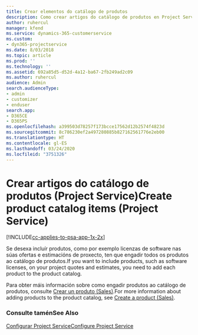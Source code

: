 ```yaml
---
title: Crear elementos do catálogo de produtos
description: Como crear artigos do catálogo de produtos en Project Service
author: ruhercul
manager: kfend
ms.service: dynamics-365-customerservice
ms.custom:
- dyn365-projectservice
ms.date: 8/03/2018
ms.topic: article
ms.prod: ''
ms.technology: ''
ms.assetid: 692a85d5-d52d-4a12-ba67-2fb249ad2c09
ms.author: ruhercul
audience: Admin
search.audienceType:
- admin
- customizer
- enduser
search.app:
- D365CE
- D365PS
ms.openlocfilehash: a399503d78257f173bcce17562d12b2574f4823d
ms.sourcegitcommit: 8c786230ef2a497280885b827162561776e2eb00
ms.translationtype: HT
ms.contentlocale: gl-ES
ms.lasthandoff: 03/24/2020
ms.locfileid: "3751326"
---
```

# <a name="create-product-catalog-items-project-service"></a><span data-ttu-id="91bed-103">Crear artigos do catálogo de produtos (Project Service)</span><span class="sxs-lookup"><span data-stu-id="91bed-103">Create product catalog items (Project Service)</span></span>

[!INCLUDE[cc-applies-to-psa-app-1x-2x](../includes/cc-applies-to-psa-app-1x-2x.md)]

<span data-ttu-id="91bed-104">Se desexa incluír produtos, como por exemplo licenzas de software nas súas ofertas e estimacións de proxecto, ten que engadir todos os produtos ao catálogo de produtos.</span><span class="sxs-lookup"><span data-stu-id="91bed-104">If you want to include products, such as software licenses, on your project quotes and estimates, you need to add each product to the product catalog.</span></span>  
  
 <span data-ttu-id="91bed-105">Para obter máis información sobre como engadir produtos ao catálogo de produtos, consulte [Crear un produto (Sales)](../sales-enterprise/create-product-sales.md).</span><span class="sxs-lookup"><span data-stu-id="91bed-105">For more information about adding products to the product catalog, see [Create a product (Sales)](../sales-enterprise/create-product-sales.md).</span></span>  
  
### <a name="see-also"></a><span data-ttu-id="91bed-106">Consulte tamén</span><span class="sxs-lookup"><span data-stu-id="91bed-106">See Also</span></span>  
 [<span data-ttu-id="91bed-107">Configurar Project Service</span><span class="sxs-lookup"><span data-stu-id="91bed-107">Configure Project Service</span></span>](../project-service/configure.md)
